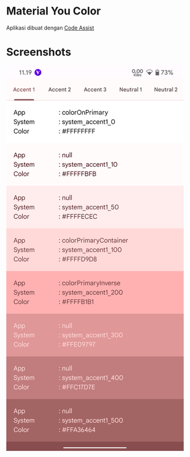 # Material You Color

Aplikasi dibuat dengan [Code Assist](https://github.com/tyron12233/CodeAssist)

# Screenshots
![Alt text](/screenshot/1.png?raw=true "Home")
